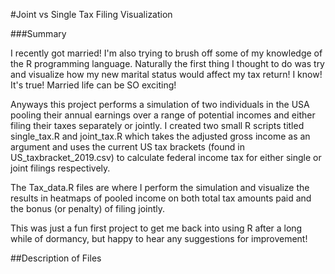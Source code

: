 #Joint vs Single Tax Filing Visualization

###Summary

I recently got married! I'm also trying to brush off some of my knowledge of the R programming language. Naturally the first thing I thought to do was try and visualize how my new marital status would affect my tax return! I know! It's true! Married life can be SO exciting!

Anyways this project performs a simulation of two individuals in the USA pooling their annual earnings over a range of potential incomes and either filing their taxes separately or jointly. I created two small R scripts titled single_tax.R and joint_tax.R which takes the adjusted gross income as an argument and uses the current US tax brackets (found in US_taxbracket_2019.csv) to calculate federal income tax for either single or joint filings respectively.

The Tax_data.R files are where I perform the simulation and visualize the results in heatmaps of pooled income on both total tax amounts paid and the bonus (or penalty) of filing jointly.

This was just a fun first project to get me back into using R after a long while of dormancy, but happy to hear any suggestions for improvement!

##Description of Files
